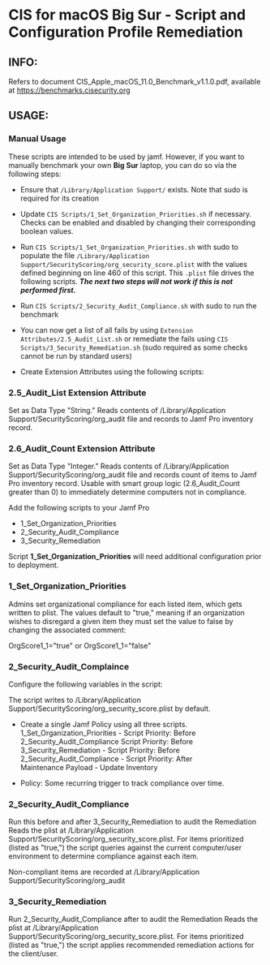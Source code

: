 # CIS for macOS Big Sur - Script and Configuration Profile Remediation
## INFO:

Refers to document CIS_Apple_macOS_11.0_Benchmark_v1.1.0.pdf, available at https://benchmarks.cisecurity.org

## USAGE:
### Manual Usage

These scripts are intended to be used by jamf. However, if you want to manually benchmark your own **Big Sur** laptop, you can do so via the following steps:

* Ensure that `/Library/Application Support/` exists. Note that sudo is required for its creation
* Update `CIS Scripts/1_Set_Organization_Priorities.sh` if necessary. Checks can be enabled and disabled by changing their corresponding boolean values.
* Run `CIS Scripts/1_Set_Organization_Priorities.sh` with sudo to populate the file `/Library/Application Support/SecurityScoring/org_security_score.plist` with the values defined beginning on line 460 of this script. This `.plist` file drives the following scripts. ***The next two steps will not work if this is not performed first.***
* Run `CIS Scripts/2_Security_Audit_Compliance.sh` with sudo to run the benchmark
* You can now get a list of all fails by using `Extension Attributes/2.5_Audit_List.sh` or remediate the fails using `CIS Scripts/3_Security_Remediation.sh` (sudo required as some checks cannot be run by standard users)

* Create Extension Attributes using the following scripts:
### 2.5_Audit_List Extension Attribute

Set as Data Type "String."
Reads contents of /Library/Application Support/SecurityScoring/org_audit file and records to Jamf Pro inventory record.

### 2.6_Audit_Count Extension Attribute

Set as Data Type "Integer." 
Reads contents of /Library/Application Support/SecurityScoring/org_audit file and records count of items to Jamf Pro inventory record. Usable with smart group logic (2.6_Audit_Count greater than 0) to immediately determine computers not in compliance.

Add the following scripts to your Jamf Pro  
* 1_Set_Organization_Priorities  
* 2_Security_Audit_Compliance
* 3_Security_Remediation

Script __1_Set_Organization_Priorities__ will need additional configuration prior to deployment.

### 1_Set_Organization_Priorities

Admins set organizational compliance for each listed item, which gets written to plist. The values default to "true," meaning if an organization wishes to disregard a given item they must set the value to false by changing the associated comment:

OrgScore1_1="true" or OrgScore1_1="false"

### 2_Security_Audit_Complaince

Configure the following variables in the script:

The script writes to /Library/Application Support/SecurityScoring/org_security_score.plist by default.

* Create a single Jamf Policy using all three scripts.  
1_Set_Organization_Priorities - Script Priority: Before  
2_Security_Audit_Compliance Script Priority: Before  
3_Security_Remediation - Script Priority: Before  
2_Security_Audit_Compliance - Script Priority: After  
Maintenance Payload - Update Inventory

* Policy: Some recurring trigger to track compliance over time. 


### 2_Security_Audit_Compliance

Run this before and after 3_Security_Remediation to audit the Remediation
Reads the plist at /Library/Application Support/SecurityScoring/org_security_score.plist. For items prioritized (listed as "true,") the script queries against the current computer/user environment to determine compliance against each item.

Non-compliant items are recorded at /Library/Application Support/SecurityScoring/org_audit


### 3_Security_Remediation

Run 2_Security_Audit_Compliance after to audit the Remediation
Reads the plist at /Library/Application Support/SecurityScoring/org_security_score.plist. For items prioritized (listed as "true,") the script applies recommended remediation actions for the client/user.

